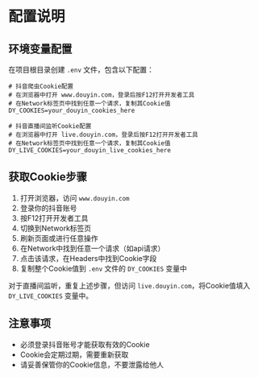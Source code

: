 # 配置说明

## 环境变量配置

在项目根目录创建 `.env` 文件，包含以下配置：

```env
# 抖音爬虫Cookie配置
# 在浏览器中打开 www.douyin.com，登录后按F12打开开发者工具
# 在Network标签页中找到任意一个请求，复制其Cookie值
DY_COOKIES=your_douyin_cookies_here

# 抖音直播间监听Cookie配置  
# 在浏览器中打开 live.douyin.com，登录后按F12打开开发者工具
# 在Network标签页中找到任意一个请求，复制其Cookie值
DY_LIVE_COOKIES=your_douyin_live_cookies_here
```

## 获取Cookie步骤

1. 打开浏览器，访问 `www.douyin.com`
2. 登录你的抖音账号
3. 按F12打开开发者工具
4. 切换到Network标签页
5. 刷新页面或进行任意操作
6. 在Network中找到任意一个请求（如api请求）
7. 点击该请求，在Headers中找到Cookie字段
8. 复制整个Cookie值到 `.env` 文件的 `DY_COOKIES` 变量中

对于直播间监听，重复上述步骤，但访问 `live.douyin.com`，将Cookie值填入 `DY_LIVE_COOKIES` 变量中。

## 注意事项

- 必须登录抖音账号才能获取有效的Cookie
- Cookie会定期过期，需要重新获取
- 请妥善保管你的Cookie信息，不要泄露给他人 